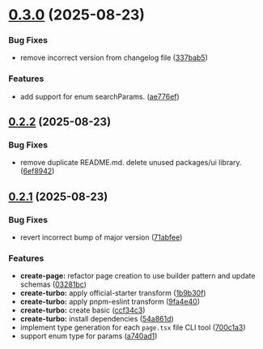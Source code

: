 # [0.3.0](https://github.com/ZilvinasAbr/next-typesafe/compare/v0.2.2...v0.3.0) (2025-08-23)


### Bug Fixes

* remove incorrect version from changelog file ([337bab5](https://github.com/ZilvinasAbr/next-typesafe/commit/337bab53dfcd907af374f4bc7abc1060984a85d3))


### Features

* add support for enum searchParams. ([ae776ef](https://github.com/ZilvinasAbr/next-typesafe/commit/ae776ef79e1345c9a743c89bebd7dd7bb7ea9247))

## [0.2.2](https://github.com/ZilvinasAbr/next-typesafe/compare/v0.2.1...v0.2.2) (2025-08-23)

### Bug Fixes

- remove duplicate README.md. delete unused packages/ui library. ([6ef8942](https://github.com/ZilvinasAbr/next-typesafe/commit/6ef89429813b918dc4412fad26b52c327a8af23b))

## [0.2.1](https://github.com/ZilvinasAbr/next-typesafe/compare/v0.2.0...v0.2.1) (2025-08-23)

### Bug Fixes

- revert incorrect bump of major version ([71abfee](https://github.com/ZilvinasAbr/next-typesafe/commit/71abfee4a084c41427634c19eb0a74ccfc0c202d))

### Features

- **create-page:** refactor page creation to use builder pattern and update schemas ([03281bc](https://github.com/ZilvinasAbr/next-typesafe/commit/03281bc2919dc047ddd8338429fd4be83bdad62f))
- **create-turbo:** apply official-starter transform ([1b9b30f](https://github.com/ZilvinasAbr/next-typesafe/commit/1b9b30fb177a576e8ca69a59fb8ba2f351389656))
- **create-turbo:** apply pnpm-eslint transform ([9fa4e40](https://github.com/ZilvinasAbr/next-typesafe/commit/9fa4e4040e0c30f539196ea5c29c9eb258880995))
- **create-turbo:** create basic ([ccf34c3](https://github.com/ZilvinasAbr/next-typesafe/commit/ccf34c3a87d4d428202fd02264ebd3ed82765d2e))
- **create-turbo:** install dependencies ([54a861d](https://github.com/ZilvinasAbr/next-typesafe/commit/54a861d484560f3943860e29f8f7dad6fbe9d8c8))
- implement type generation for each `page.tsx` file CLI tool ([700c1a3](https://github.com/ZilvinasAbr/next-typesafe/commit/700c1a396c67bedbdadf250baae24ea35e5c0e02))
- support enum type for params ([a740ad1](https://github.com/ZilvinasAbr/next-typesafe/commit/a740ad1744763259ca6d68b4febfe5dd5c0da772))
